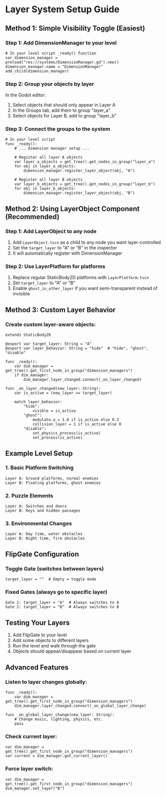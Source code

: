 # Layer System Setup Guide

## Method 1: Simple Visibility Toggle (Easiest)

### Step 1: Add DimensionManager to your level
```gdscript
# In your level script _ready() function
var dimension_manager = preload("res://systems/DimensionManager.gd").new()
dimension_manager.name = "DimensionManager"
add_child(dimension_manager)
```

### Step 2: Group your objects by layer
In the Godot editor:
1. Select objects that should only appear in Layer A
2. In the Groups tab, add them to group "layer_a"
3. Select objects for Layer B, add to group "layer_b"

### Step 3: Connect the groups to the system
```gdscript
# In your level script
func _ready():
	# ... dimension manager setup ...
	
	# Register all layer A objects
	var layer_a_objects = get_tree().get_nodes_in_group("layer_a")
	for obj in layer_a_objects:
		dimension_manager.register_layer_object(obj, "A")
	
	# Register all layer B objects  
	var layer_b_objects = get_tree().get_nodes_in_group("layer_b")
	for obj in layer_b_objects:
		dimension_manager.register_layer_object(obj, "B")
```

## Method 2: Using LayerObject Component (Recommended)

### Step 1: Add LayerObject to any node
1. Add `LayerObject.tscn` as a child to any node you want layer-controlled
2. Set the `target_layer` to "A" or "B" in the inspector
3. It will automatically register with DimensionManager

### Step 2: Use LayerPlatform for platforms
1. Replace regular StaticBody2D platforms with `LayerPlatform.tscn`
2. Set `target_layer` to "A" or "B"
3. Enable `ghost_in_other_layer` if you want semi-transparent instead of invisible

## Method 3: Custom Layer Behavior

### Create custom layer-aware objects:
```gdscript
extends StaticBody2D

@export var target_layer: String = "A"
@export var layer_behavior: String = "hide"  # "hide", "ghost", "disable"

func _ready():
	var dim_manager = get_tree().get_first_node_in_group("dimension_managers")
	if dim_manager:
		dim_manager.layer_changed.connect(_on_layer_changed)

func _on_layer_changed(new_layer: String):
	var is_active = (new_layer == target_layer)
	
	match layer_behavior:
		"hide":
			visible = is_active
		"ghost":
			modulate.a = 1.0 if is_active else 0.3
			collision_layer = 1 if is_active else 0
		"disable":
			set_physics_process(is_active)
			set_process(is_active)
```

## Example Level Setup

### 1. Basic Platform Switching
```
Layer A: Ground platforms, normal enemies
Layer B: Floating platforms, ghost enemies
```

### 2. Puzzle Elements
```
Layer A: Switches and doors
Layer B: Keys and hidden passages
```

### 3. Environmental Changes
```
Layer A: Day time, water obstacles
Layer B: Night time, fire obstacles
```

## FlipGate Configuration

### Toggle Gate (switches between layers)
```
target_layer = ""  # Empty = toggle mode
```

### Fixed Gates (always go to specific layer)
```
Gate 1: target_layer = "A"  # Always switches to A
Gate 2: target_layer = "B"  # Always switches to B
```

## Testing Your Layers

1. Add FlipGate to your level
2. Add some objects to different layers
3. Run the level and walk through the gate
4. Objects should appear/disappear based on current layer

## Advanced Features

### Listen to layer changes globally:
```gdscript
func _ready():
	var dim_manager = get_tree().get_first_node_in_group("dimension_managers")
	dim_manager.layer_changed.connect(_on_global_layer_change)

func _on_global_layer_change(new_layer: String):
	# Change music, lighting, physics, etc.
	pass
```

### Check current layer:
```gdscript
var dim_manager = get_tree().get_first_node_in_group("dimension_managers")
var current = dim_manager.get_current_layer()
```

### Force layer switch:
```gdscript
var dim_manager = get_tree().get_first_node_in_group("dimension_managers")
dim_manager.set_layer("B")
```
